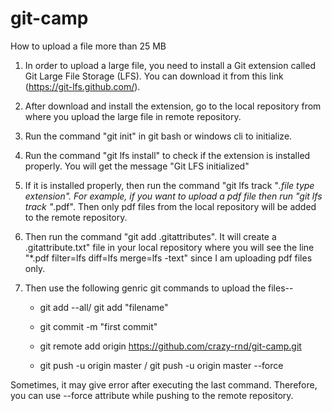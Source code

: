 # git-camp

How to upload a file more than 25 MB

1. In order to upload a large file, you need to install a Git extension called Git Large File Storage (LFS). You can download 
it from this link (https://git-lfs.github.com/).

2. After download and install the extension, go to the local repository from where you upload the large file in remote repository.

3. Run the command "git init" in git bash or windows cli to initialize.

4. Run the command "git lfs install" to check if the extension is installed properly. You will get the message "Git LFS initialized"

5. If it is installed properly, then run the command "git lfs track "*.file type extension". For example, if you want to upload a pdf file then run "git lfs track "*.pdf". Then only pdf files from the local repository will be added to the remote repository.

6. Then run the command "git add .gitattributes". It will create a .gitattribute.txt" file in your local repository where you will
see the  line "*.pdf filter=lfs diff=lfs merge=lfs -text" since I am uploading pdf files only.

7. Then use the following genric git commands to upload the files--
  
   - git add --all/ git add "filename"
  
   - git commit -m "first commit"
   
   - git remote add origin https://github.com/crazy-rnd/git-camp.git
   
   - git push -u origin master /  git push -u origin master --force
   
 Sometimes, it may give error after executing the last command. Therefore, you can use --force attribute while pushing to the remote repository.
